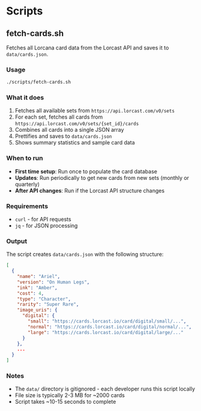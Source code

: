# Scripts

## fetch-cards.sh

Fetches all Lorcana card data from the Lorcast API and saves it to `data/cards.json`.

### Usage

```bash
./scripts/fetch-cards.sh
```

### What it does

1. Fetches all available sets from `https://api.lorcast.com/v0/sets`
2. For each set, fetches all cards from `https://api.lorcast.com/v0/sets/{set_id}/cards`
3. Combines all cards into a single JSON array
4. Prettifies and saves to `data/cards.json`
5. Shows summary statistics and sample card data

### When to run

- **First time setup**: Run once to populate the card database
- **Updates**: Run periodically to get new cards from new sets (monthly or quarterly)
- **After API changes**: Run if the Lorcast API structure changes

### Requirements

- `curl` - for API requests
- `jq` - for JSON processing

### Output

The script creates `data/cards.json` with the following structure:

```json
[
  {
    "name": "Ariel",
    "version": "On Human Legs",
    "ink": "Amber",
    "cost": 4,
    "type": "Character",
    "rarity": "Super Rare",
    "image_uris": {
      "digital": {
        "small": "https://cards.lorcast.io/card/digital/small/...",
        "normal": "https://cards.lorcast.io/card/digital/normal/...",
        "large": "https://cards.lorcast.io/card/digital/large/..."
      }
    },
    ...
  }
]
```

### Notes

- The `data/` directory is gitignored - each developer runs this script locally
- File size is typically 2-3 MB for ~2000 cards
- Script takes ~10-15 seconds to complete

